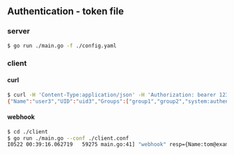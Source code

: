 ## Authentication - token file

### server
```sh
$ go run ./main.go -f ./config.yaml
```


### client

#### curl 

```sh
$ curl -H 'Content-Type:application/json' -H 'Authorization: bearer 123' http://localhost:8080/hello
{"Name":"user3","UID":"uid3","Groups":["group1","group2","system:authenticated"],"Extra":null}
```

#### webhook

```sh
$ cd ./client
$ go run ./main.go --conf ./client.conf
I0522 00:39:16.062719   59275 main.go:41] "webhook" resp={Name:tom@example.com UID:tom@example.com Groups:[developers admins system:authenticated] Extra:map[acme.com/project:[some-project] scope:[openid profile]]}
```

